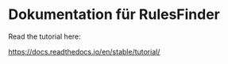 # Dokumentation für RulesFinder

Read the tutorial here:

https://docs.readthedocs.io/en/stable/tutorial/
